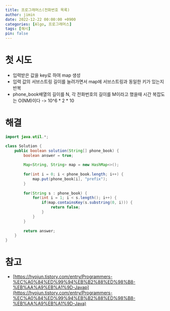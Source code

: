 ```yaml
---
title: 프로그래머스(전화번호 목록)
author: jimin
date: 2022-12-22 00:00:00 +0900
categories: [Algo, 프로그래머스]
tags: [해시]
pin: false
---
```


# 첫 시도

 - 입력받은 값을 key로 하여 map 생성
 - 입력 값의 서브스트링 길이를 늘려가면서 map에 서브스트링과 동일한 키가 있는지 반복
 - phone_book배열의 길이를 N, 각 전화번호의 길이를 M이라고 했을때 시간 복잡도는 O(NM)이다 -> 10^6 * 2 * 10

# 해결

```java
import java.util.*;

class Solution {
    public boolean solution(String[] phone_book) {
        boolean answer = true;
        
        Map<String, String> map = new HashMap<>();
		
		for(int i = 0; i < phone_book.length; i++) {
			map.put(phone_book[i], "prefix");
		}
		
		for(String s : phone_book) {
			for(int i = 1; i < s.length(); i++) {
				if(map.containsKey(s.substring(0, i))) {
					return false;
				}
			}
		}
        
        return answer;
    }
}
```

# 참고

 - [https://hyojun.tistory.com/entry/Programmers-%EC%A0%84%ED%99%94%EB%B2%88%ED%98%B8-%EB%AA%A9%EB%A1%9D-Javap](https://hyojun.tistory.com/entry/Programmers-%EC%A0%84%ED%99%94%EB%B2%88%ED%98%B8-%EB%AA%A9%EB%A1%9D-Java)